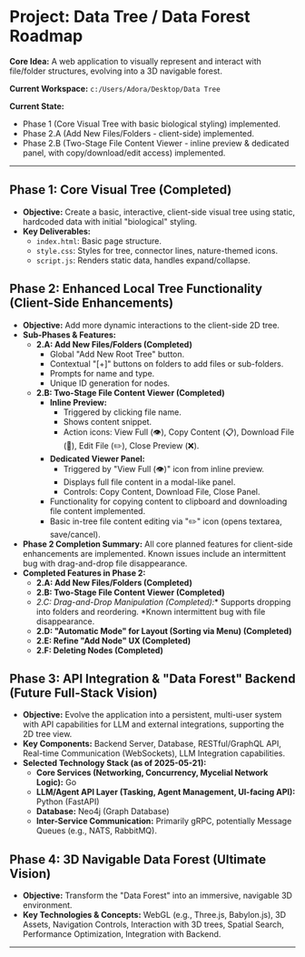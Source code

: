 # Project: Data Tree / Data Forest Roadmap

**Core Idea:** A web application to visually represent and interact with file/folder structures, evolving into a 3D navigable forest.

**Current Workspace:** `c:/Users/Adora/Desktop/Data Tree`

**Current State:**
*   Phase 1 (Core Visual Tree with basic biological styling) implemented.
*   Phase 2.A (Add New Files/Folders - client-side) implemented.
*   Phase 2.B (Two-Stage File Content Viewer - inline preview & dedicated panel, with copy/download/edit access) implemented.

---

## Phase 1: Core Visual Tree (Completed)
*   **Objective:** Create a basic, interactive, client-side visual tree using static, hardcoded data with initial "biological" styling.
*   **Key Deliverables:**
    *   `index.html`: Basic page structure.
    *   `style.css`: Styles for tree, connector lines, nature-themed icons.
    *   `script.js`: Renders static data, handles expand/collapse.

## Phase 2: Enhanced Local Tree Functionality (Client-Side Enhancements)
*   **Objective:** Add more dynamic interactions to the client-side 2D tree.
*   **Sub-Phases & Features:**
    *   **2.A: Add New Files/Folders (Completed)**
        *   Global "Add New Root Tree" button.
        *   Contextual "[+]" buttons on folders to add files or sub-folders.
        *   Prompts for name and type.
        *   Unique ID generation for nodes.
    *   **2.B: Two-Stage File Content Viewer (Completed)**
        *   **Inline Preview:**
            *   Triggered by clicking file name.
            *   Shows content snippet.
            *   Action icons: View Full (👁️), Copy Content (📋), Download File (💾), Edit File (✏️), Close Preview (❌).
        *   **Dedicated Viewer Panel:**
            *   Triggered by "View Full (👁️)" icon from inline preview.
            *   Displays full file content in a modal-like panel.
            *   Controls: Copy Content, Download File, Close Panel.
        *   Functionality for copying content to clipboard and downloading file content implemented.
        *   Basic in-tree file content editing via "✏️" icon (opens textarea, save/cancel).
*   **Phase 2 Completion Summary:** All core planned features for client-side enhancements are implemented. Known issues include an intermittent bug with drag-and-drop file disappearance.
*   **Completed Features in Phase 2:**
    *   **2.A: Add New Files/Folders (Completed)**
    *   **2.B: Two-Stage File Content Viewer (Completed)**
    *   **2.C: Drag-and-Drop Manipulation (Completed*):** Supports dropping into folders and reordering. *Known intermittent bug with file disappearance.
    *   **2.D: "Automatic Mode" for Layout (Sorting via Menu) (Completed)**
    *   **2.E: Refine "Add Node" UX (Completed)**
    *   **2.F: Deleting Nodes (Completed)**

## Phase 3: API Integration & "Data Forest" Backend (Future Full-Stack Vision)
*   **Objective:** Evolve the application into a persistent, multi-user system with API capabilities for LLM and external integrations, supporting the 2D tree view.
*   **Key Components:** Backend Server, Database, RESTful/GraphQL API, Real-time Communication (WebSockets), LLM Integration capabilities.
*   **Selected Technology Stack (as of 2025-05-21):**
    *   **Core Services (Networking, Concurrency, Mycelial Network Logic):** Go
    *   **LLM/Agent API Layer (Tasking, Agent Management, UI-facing API):** Python (FastAPI)
    *   **Database:** Neo4j (Graph Database)
    *   **Inter-Service Communication:** Primarily gRPC, potentially Message Queues (e.g., NATS, RabbitMQ).

## Phase 4: 3D Navigable Data Forest (Ultimate Vision)
*   **Objective:** Transform the "Data Forest" into an immersive, navigable 3D environment.
*   **Key Technologies & Concepts:** WebGL (e.g., Three.js, Babylon.js), 3D Assets, Navigation Controls, Interaction with 3D trees, Spatial Search, Performance Optimization, Integration with Backend.

---
